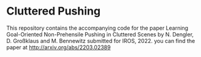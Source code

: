 # Cluttered Pushing
This repository contains the accompanying code for the paper Learning Goal-Oriented Non-Prehensile Pushing in Cluttered Scenes by N. Dengler, D. Großklaus and M. Bennewitz submitted for IROS, 2022. you can find the paper at 
http://arxiv.org/abs/2203.02389
 
